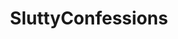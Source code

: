 ---
title: SluttyConfessions
crosslinks:
- cheatingwives
- incest
- Hotwife
- gonewildstories
- SexLists
- Rapekink
- Hot_Milf
- BedSurfing
- Tgirlhookups
- everything
- AskRedditAfterDark
- holdthemoan
- Ageplaystories
- ButtSharpies
- AMAAggregator
- wincest
- sexadvice
- dirtypenpals
- sexystories
---